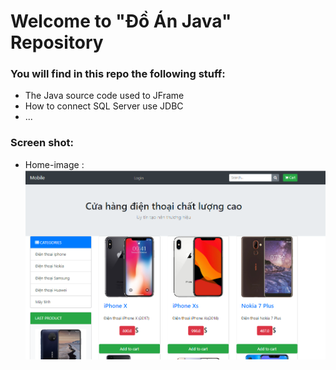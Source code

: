 # Welcome to "Đồ Án Java" Repository

### You will find in this repo the following stuff:
* The Java source code used to JFrame 
* How to connect SQL Server use JDBC
* ...

### Screen shot:
- Home-image :
<space><space>
![home-image](https://github.com/nguoilangchai/Project_banhang/blob/main/images/Home.PNG)
<space><space>